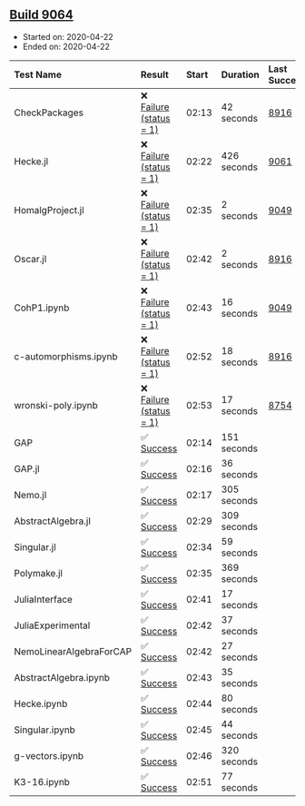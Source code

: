 ## [Build 9064](https://oscarci.mathematik.uni-kl.de/job/oscar/9064/)

* Started on: 2020-04-22
* Ended on: 2020-04-22

| Test Name    | Result | Start | Duration | Last Success | First Failure |
|:-------------|:-------|:------|:---------|:-------------|:--------------|
| CheckPackages | ❌ [Failure (status = 1)](https://oscarci.mathematik.uni-kl.de/job/oscar/9064/artifact/logs/build-9064/CheckPackages.log) | 02:13 | 42 seconds | [8916](https://oscarci.mathematik.uni-kl.de/job/oscar/8916/) | [8920](https://oscarci.mathematik.uni-kl.de/job/oscar/8920/) |
| Hecke.jl | ❌ [Failure (status = 1)](https://oscarci.mathematik.uni-kl.de/job/oscar/9064/artifact/logs/build-9064/Hecke.jl.log) | 02:22 | 426 seconds | [9061](https://oscarci.mathematik.uni-kl.de/job/oscar/9061/) | [9062](https://oscarci.mathematik.uni-kl.de/job/oscar/9062/) |
| HomalgProject.jl | ❌ [Failure (status = 1)](https://oscarci.mathematik.uni-kl.de/job/oscar/9064/artifact/logs/build-9064/HomalgProject.jl.log) | 02:35 | 2 seconds | [9049](https://oscarci.mathematik.uni-kl.de/job/oscar/9049/) | [9050](https://oscarci.mathematik.uni-kl.de/job/oscar/9050/) |
| Oscar.jl | ❌ [Failure (status = 1)](https://oscarci.mathematik.uni-kl.de/job/oscar/9064/artifact/logs/build-9064/Oscar.jl.log) | 02:42 | 2 seconds | [8916](https://oscarci.mathematik.uni-kl.de/job/oscar/8916/) | [8920](https://oscarci.mathematik.uni-kl.de/job/oscar/8920/) |
| CohP1.ipynb | ❌ [Failure (status = 1)](https://oscarci.mathematik.uni-kl.de/job/oscar/9064/artifact/logs/build-9064/CohP1.ipynb.log) | 02:43 | 16 seconds | [9049](https://oscarci.mathematik.uni-kl.de/job/oscar/9049/) | [9050](https://oscarci.mathematik.uni-kl.de/job/oscar/9050/) |
| c-automorphisms.ipynb | ❌ [Failure (status = 1)](https://oscarci.mathematik.uni-kl.de/job/oscar/9064/artifact/logs/build-9064/c-automorphisms.ipynb.log) | 02:52 | 18 seconds | [8916](https://oscarci.mathematik.uni-kl.de/job/oscar/8916/) | [8920](https://oscarci.mathematik.uni-kl.de/job/oscar/8920/) |
| wronski-poly.ipynb | ❌ [Failure (status = 1)](https://oscarci.mathematik.uni-kl.de/job/oscar/9064/artifact/logs/build-9064/wronski-poly.ipynb.log) | 02:53 | 17 seconds | [8754](https://oscarci.mathematik.uni-kl.de/job/oscar/8754/) | [8755](https://oscarci.mathematik.uni-kl.de/job/oscar/8755/) |
| GAP | ✅ [Success](https://oscarci.mathematik.uni-kl.de/job/oscar/9064/artifact/logs/build-9064/GAP.log) | 02:14 | 151 seconds |  |  |
| GAP.jl | ✅ [Success](https://oscarci.mathematik.uni-kl.de/job/oscar/9064/artifact/logs/build-9064/GAP.jl.log) | 02:16 | 36 seconds |  |  |
| Nemo.jl | ✅ [Success](https://oscarci.mathematik.uni-kl.de/job/oscar/9064/artifact/logs/build-9064/Nemo.jl.log) | 02:17 | 305 seconds |  |  |
| AbstractAlgebra.jl | ✅ [Success](https://oscarci.mathematik.uni-kl.de/job/oscar/9064/artifact/logs/build-9064/AbstractAlgebra.jl.log) | 02:29 | 309 seconds |  |  |
| Singular.jl | ✅ [Success](https://oscarci.mathematik.uni-kl.de/job/oscar/9064/artifact/logs/build-9064/Singular.jl.log) | 02:34 | 59 seconds |  |  |
| Polymake.jl | ✅ [Success](https://oscarci.mathematik.uni-kl.de/job/oscar/9064/artifact/logs/build-9064/Polymake.jl.log) | 02:35 | 369 seconds |  |  |
| JuliaInterface | ✅ [Success](https://oscarci.mathematik.uni-kl.de/job/oscar/9064/artifact/logs/build-9064/JuliaInterface.log) | 02:41 | 17 seconds |  |  |
| JuliaExperimental | ✅ [Success](https://oscarci.mathematik.uni-kl.de/job/oscar/9064/artifact/logs/build-9064/JuliaExperimental.log) | 02:42 | 37 seconds |  |  |
| NemoLinearAlgebraForCAP | ✅ [Success](https://oscarci.mathematik.uni-kl.de/job/oscar/9064/artifact/logs/build-9064/NemoLinearAlgebraForCAP.log) | 02:42 | 27 seconds |  |  |
| AbstractAlgebra.ipynb | ✅ [Success](https://oscarci.mathematik.uni-kl.de/job/oscar/9064/artifact/logs/build-9064/AbstractAlgebra.ipynb.log) | 02:43 | 35 seconds |  |  |
| Hecke.ipynb | ✅ [Success](https://oscarci.mathematik.uni-kl.de/job/oscar/9064/artifact/logs/build-9064/Hecke.ipynb.log) | 02:44 | 80 seconds |  |  |
| Singular.ipynb | ✅ [Success](https://oscarci.mathematik.uni-kl.de/job/oscar/9064/artifact/logs/build-9064/Singular.ipynb.log) | 02:45 | 44 seconds |  |  |
| g-vectors.ipynb | ✅ [Success](https://oscarci.mathematik.uni-kl.de/job/oscar/9064/artifact/logs/build-9064/g-vectors.ipynb.log) | 02:46 | 320 seconds |  |  |
| K3-16.ipynb | ✅ [Success](https://oscarci.mathematik.uni-kl.de/job/oscar/9064/artifact/logs/build-9064/K3-16.ipynb.log) | 02:51 | 77 seconds |  |  |
